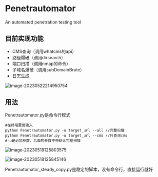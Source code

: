 # Penetrautomator
An automated penetration testing tool

## 目前实现功能

- CMS查询（调用whatcms的api）
- 路径爆破（调用dirsearch）
- 端口扫描（调用nmap的命令）
- 子域名爆破（调用subDomainBrute）
- 日志生成

![image-20230522214950754](C:\Users\admin\Desktop\Pene\image-20230522214950754.png)

## 用法

Penetrautomator.py是命令行模式

```
#在终端里面输入
python Penetrautomator.py -u target_url --all //完整扫描
python Penetrautomator.py -u target_url --cms //只查询cms
#-u是必加参数，后面的参数不带默认完整扫描
```

![image-20230518125803575](https://jiangxiaoyyds.com/img/Penetrautomator/image-20230518125803575.png)

![image-20230518125845146](https://jiangxiaoyyds.com/img/Penetrautomator/image-20230518125845146.png)

Penetrautomator_steady_copy.py是稳定的脚本，没有命令行，直接运行就好

## 
